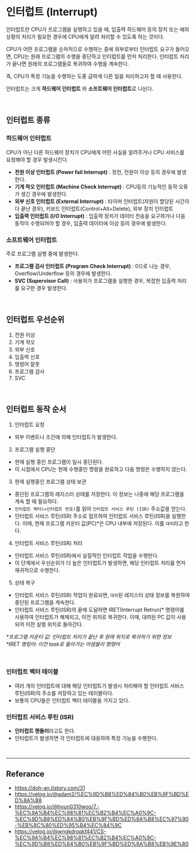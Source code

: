# 인터럽트 (Interrupt)

인터럽트란 CPU가 프로그램을 실행하고 있을 때, 입출력 하드웨어 등의 장치 또는 예외 상황의 처리가 필요한 경우에 CPU에게 알려 처리할 수 있도록 하는 것이다.  

CPU가 어떤 프로그램을 순차적으로 수행하는 중에 외부로부터 인터럽트 요구가 들어오면, CPU는 원래 프로그램의 수행을 중단하고 인터럽트를 먼저 처리한다. 인터럽트 처리가 끝나면 원래의 프로그램들로 복귀하여 수행을 계속한다.  

즉, CPU가 특정 기능을 수행하는 도중 급하게 다른 일을 처리하고자 할 때 사용한다.  

인터럽트는 크게 **하드웨어 인터럽트** 와 **소프트웨어 인터럽트**로 나뉜다. </br>

<br>

## 인터럽트 종류

### 하드웨어 인터럽트
CPU가 아닌 다른 하드웨어 장치가 CPU에게 어떤 사실을 알려주거나 CPU 서비스를 요청해야 할 경우 발생시킨다.  

- **전원 이상 인터럽트 (Power fail Interrupt)** : 정전, 전원이 이상 등의 경우에 발생한다.
- **기계 착오 인터럽트 (Machine Check Interrupt)** : CPU등의 기능적인 동작 오류가 생긴 경우에 발생한다.
- **외부 신호 인터럽트 (External Interrupt)** : 타이머 인터럽트(자원이 할당된 시간이 다 끝난 경우), 키보드 인터럽트(Control+Alt+Delete), 외부 장치 인터럽트
- **입출력 인터럽트 (I/O Interrupt)** : 입출력 장치가 데이터 전송을 요구하거나 다음 동작이 수행되어야 할 경우, 입출력 데이터에 이상 등의 경우에 발생한다.

### 소프트웨어 인터럽트 
주로 프로그램 실행 중에 발생한다.
- **프로그램 검사 인터럽트 (Program Check Interrupt)** : 0으로 나눈 경우, Overflow/Underflow 등의 경우에 발생한다.
- **SVC (Supervisor Call)** : 사용자가 프로그램을 실행한 경우, 복잡한 입출력 처리를 요구한 경우 발생한다.

<br>

## 인터럽트 우선순위
1. 전원 이상
2. 기계 착오
3. 외부 신호
4. 입출력 신호
5. 명령어 잘못
6. 프로그램 검사
7. SVC

<br>

## 인터럽트 동작 순서
1. 인터럽트 요청
  - 외부 이벤트나 조건에 의해 인터럽트가 발생한다.
2. 프로그램 실행 중단
  - 현재 실행 중인 프로그램이 일시 중단된다.
  - 이 시점에서 CPU는 현재 수행중인 명령을 완료하고 다음 명령은 수행하지 않는다.
3. 현재 실행중인 프로그램 상태 보관
  - 중단된 프로그램의 레지스터 상태를 저장한다. 이 정보는 나중에 해당 프로그램을 계속 할 때 필요하다.
  - `인터럽트 벡터(=인터럽트 번호)`를 읽어 `인터럽트 서비스 루틴 (ISR)` 주소값을 얻는다.
  - 인터럽트 서비스 루틴(ISR) 주소로 점프하여 인터럽트 서비스 루틴(ISR)을 실행한다. 이때, 현재 프로그램 카운터 값(PC)\*은 CPU 내부에 저장된다. 이를 `대피`라고 한다.
4. 인터럽트 서비스 루틴(ISR) 처리
  - 인터럽트 서비스 루틴(ISR)에서 실질적인 인터럽트 작업을 수행한다.
  - 이 단계에서 우선순위가 더 높은 인터럽트가 발생하면, 해당 인터럽트 처리를 먼저 재귀적으로 수행한다.
5. 상태 복구
  - 인터럽트 서비스 루틴(ISR) 작업이 완료되면, `대피`된 레지스터 상태 정보를 복원하여 중단된 프로그램을 계속한다.
  - 인터럽트 서비스 루틴(ISR)의 끝에 도달하면 IRET(Interrupt Retrun)\* 명령어를 사용하여 인터럽트가 해제되고, 이전 위치로 복귀한다. 이때, 대피된 PC 값이 사용되어 이전 실행 위치로 돌아간다.

_\*프로그램 카운터 값: 인터럽트 처리가 끝난 후 원래 위치로 복귀하기 위한 정보_  
_\*IRET 명렁어: 이전 task로 돌아가는 어셈블리 명령어_  

<br>

### 인터럽트 벡터 테이블
- 여러 개의 인터럽트에 대해 해당 인터럽트가 발생시 처리해야 할 인터럽트 서비스 루틴(ISR)의 주소를 저장하고 있는 테이블이다.
- 보통의 CPU들은 인터럽트 벡터 테이블을 가지고 있다.

### 인터럽트 서비스 루틴 (ISR)
- **인터럽트 핸들러**라고도 한다.  
- 인터럽트가 발생하면 각 인터럽트에 대응하여 특정 기능을 수행한다.

<br>

----

## Referance
- https://doh-an.tistory.com/31
- https://velog.io/@adam2/%EC%9D%B8%ED%84%B0%EB%9F%BD%ED%8A%B8
- https://velog.io/@hyun0310woo/7.-%EC%9A%B4%EC%98%81%EC%B2%B4%EC%A0%9C-%EC%9D%B8%ED%84%B0%EB%9F%BD%ED%8A%B8%EC%97%90-%EB%8C%80%ED%95%B4%EC%84%9C  
- https://velog.io/@wngkdroqkf441/CS-%EC%9A%B4%EC%98%81%EC%B2%B4%EC%A0%9C-%EC%9D%B8%ED%84%B0%EB%9F%BD%ED%8A%B8%EB%9E%80